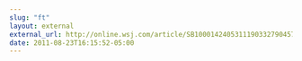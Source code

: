 ```yaml
---
slug: "ft"
layout: external
external_url: http://online.wsj.com/article/SB10001424053111903327904576526690675657466.html
date: 2011-08-23T16:15:52-05:00
---
```

